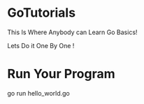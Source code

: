 # GoTutorials
This Is Where Anybody can Learn Go Basics!

Lets Do it One By One !

# Run Your Program
go run hello_world.go
